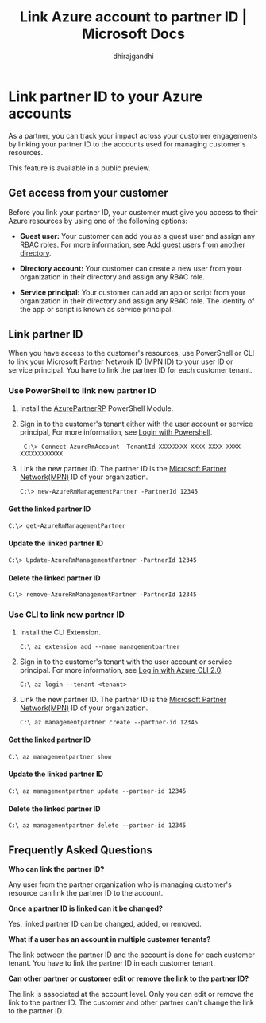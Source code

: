 ﻿---
title: Link Azure account to partner ID | Microsoft Docs
description: Track engagements with Azure customers by linking partner ID to the user account that you use to manage the customer's resources. 
services: billing
author: dhirajgandhi
ms.author: dhgandhi
ms.date: 03/12/2018
ms.service: billing
ms.devlang: na
ms.topic: conceptual
ms.tgt_pltfrm: na
ms.workload: na
---

# Link partner ID to your Azure accounts 
As a partner, you can track your impact across your customer engagements by linking your partner ID to the accounts used for managing customer's resources.

This feature is available in a public preview. 

## Get access from your customer 
Before you link your partner ID, your customer must give you access to their Azure resources by using one of the following options:

- **Guest user:** Your customer can add you as a guest user and assign any RBAC roles. For more information, see [Add guest users from another directory](https://docs.microsoft.com/azure/active-directory/active-directory-b2b-what-is-azure-ad-b2b).

- **Directory account:**  Your customer can create a new user from your organization in their directory and assign any RBAC role. 

- **Service principal:**  Your customer can add an app or script from your organization in their directory and assign any RBAC role. The identity of the app or script is known as service principal.

## Link partner ID
When you have access to the customer's resources, use PowerShell or CLI to link your Microsoft Partner Network ID (MPN ID) to your user ID or service principal. You have to link the partner ID for each customer tenant. 

### Use PowerShell to link new partner ID

1. Install the [AzurePartnerRP](https://www.powershellgallery.com/packages/AzureRM.ManagementPartner/0.1.0-preview) PowerShell Module.

2. Sign in to the customer's tenant either with the user account or service principal, For more information, see [Login with Powershell](https://docs.microsoft.com/powershell/azure/authenticate-azureps?view=azurermps-5.2.0).
 
   ```azurepowershell-interactive
    C:\> Connect-AzureRmAccount -TenantId XXXXXXXX-XXXX-XXXX-XXXX-XXXXXXXXXXXX 
   ```


3. Link the new partner ID. The partner ID is the [Microsoft Partner Network(MPN)](https://partner.microsoft.com/) ID of your organization.

    ```azurepowershell-interactive
    C:\> new-AzureRmManagementPartner -PartnerId 12345 
    ```

#### Get the linked partner ID
```azurepowershell-interactive
C:\> get-AzureRmManagementPartner 
```

#### Update the linked partner ID
```azurepowershell-interactive
C:\> Update-AzureRmManagementPartner -PartnerId 12345 
```
#### Delete the linked partner ID
```azurepowershell-interactive
C:\> remove-AzureRmManagementPartner -PartnerId 12345 
```

### Use CLI to link new partner ID
1.  Install the CLI Extension.

    ```azure-cli
    C:\ az extension add --name managementpartner
    ``` 

2.  Sign in to the customer's tenant with the user account or service principal. For more information, see [Log in with Azure CLI 2.0](https://docs.microsoft.com/cli/azure/authenticate-azure-cli?view=azure-cli-latest).

    ```azure-cli
    C:\ az login --tenant <tenant>
    ``` 


3.  Link the new partner ID. The partner ID is the [Microsoft Partner Network(MPN)](https://partner.microsoft.com/) ID of your organization.

     ```azure-cli
     C:\ az managementpartner create --partner-id 12345
      ```  

#### Get the linked partner ID
```azure-cli
C:\ az managementpartner show
``` 

#### Update the linked partner ID
```azure-cli
C:\ az managementpartner update --partner-id 12345
``` 

#### Delete the linked partner ID
```azure-cli
C:\ az managementpartner delete --partner-id 12345
``` 


## Frequently Asked Questions

**Who can link the partner ID?**

Any user from the partner organization who is managing customer's resource can link the partner ID to the account.
  

**Once a partner ID is linked can it be changed?**

Yes, linked partner ID can be changed, added, or removed.

**What if a user has an account in multiple customer tenants?**

The link between the partner ID and the account is done for each customer tenant.  You have to link the partner ID in each customer tenant.

**Can other partner or customer edit or remove the link to the partner ID?**

The link is associated at the account level. Only you can edit or remove the link to the partner ID. The customer and other partner can't change the link to the partner ID. 


